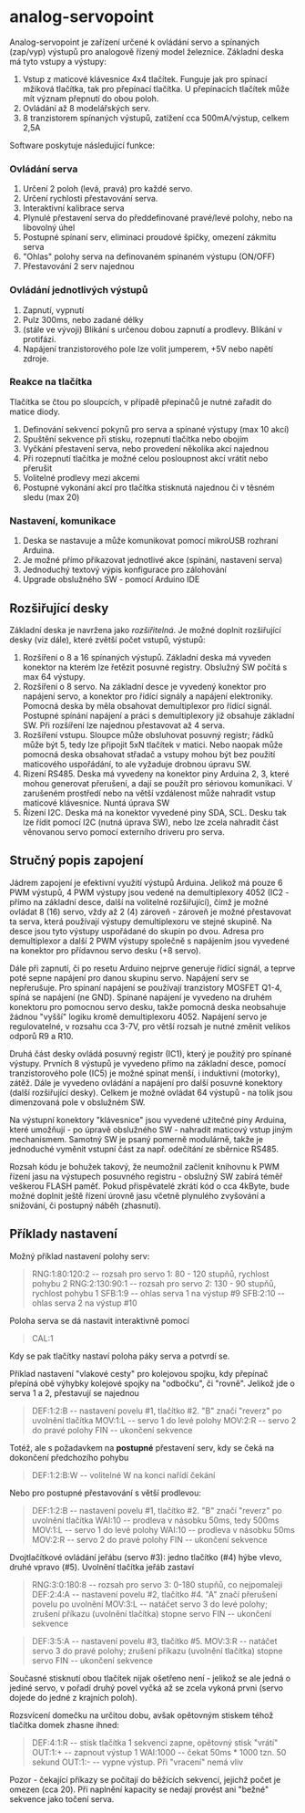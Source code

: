 # analog-servopoint

Analog-servopoint je zařízení určené k ovládání servo a spínaných (zap/vyp) výstupů pro analogově řízený model železnice. Základní deska má tyto vstupy a výstupy:

1. Vstup z maticové klávesnice 4x4 tlačítek. Funguje jak pro spínací mžiková tlačítka, tak pro přepínací tlačítka. U přepínacích tlačítek může mít význam přepnutí do obou poloh.
2. Ovládání až 8 modelářských serv. 
3. 8 tranzistorem spínaných výstupů, zatížení cca 500mA/výstup, celkem 2,5A

Software poskytuje následující funkce:

### Ovládání serva
1. Určení 2 poloh (levá, pravá) pro každé servo.
2. Určení rychlosti přestavování serva.
3. Interaktivní kalibrace serva
4. Plynulé přestavení serva do předdefinované pravé/levé polohy, nebo na libovolný úhel
5. Postupné spínaní serv, eliminaci proudové špičky, omezení zákmitu serva
6. "Ohlas" polohy serva na definovaném spínaném výstupu (ON/OFF)
7. Přestavování 2 serv najednou

### Ovládání jednotlivých výstupů
1. Zapnutí, vypnutí
2. Pulz 300ms, nebo zadané délky
3. (stále ve vývoji) Blikání s určenou dobou zapnutí a prodlevy. Blikání v protifázi.
4. Napájení tranzistorového pole lze volit jumperem, +5V nebo napětí zdroje.

### Reakce na tlačítka
Tlačítka se čtou po sloupcích, v případě přepinačů je nutné zařadit do matice diody.
1. Definování sekvencí pokynů pro serva a spínané výstupy (max 10 akcí)
2. Spuštění sekvence při stisku, rozepnutí tlačítka nebo obojím
3. Vyčkání přestavení serva, nebo provedení několika akcí najednou
4. Při rozepnutí tlačítka je možné celou posloupnost akcí vrátit nebo přerušit
5. Volitelné prodlevy mezi akcemi
6. Postupné vykonání akcí pro tlačítka stisknutá najednou či v těsném sledu (max 20)

### Nastavení, komunikace
1. Deska se nastavuje a může komunikovat pomocí mikroUSB rozhraní Arduina. 
2. Je možné přímo přikazovat jednotlivé akce (spínání, nastavení serva)
3. Jednoduchý textový výpis konfigurace pro zálohování
4. Upgrade obslužného SW - pomocí Arduino IDE


## Rozšiřující desky
Základní deska je navržena jako *rozšiřitelná*. Je možné doplnit rozšiřující desky (viz dále), které zvětší počet vstupů, výstupů:
1. Rozšíření o 8 a 16 spínaných výstupů. Základní deska má vyveden konektor na kterém lze řetězit posuvné registry. Obslužný SW počítá s max 64 výstupy.
2. Rozšíření o 8 servo. Na základní desce je vyvedený konektor pro napájení servo, a konektor pro řídící signály a napájení elektroniky. Pomocná deska by měla obsahovat demultiplexor pro řídící signál. Postupné spínání napájení a práci s demultiplexory již obsahuje základní SW. Při rozšíření lze najednou přestavovat až 4 serva.
3. Rozšíření vstupu. Sloupce může obsluhovat posuvný registr; řádků může být 5, tedy lze připojit 5xN tlačítek v matici. Nebo naopak může pomocná deska obsahovat střadač a vstupy mohou být bez použití maticového uspořádání, to ale vyžaduje drobnou úpravu SW.
4. Rizení RS485. Deska má vyvedeny na konektor piny Arduina 2, 3, které mohou generovat přerušení, a dají se použít pro sériovou komunikaci. V zarušeném prostředí nebo na větší vzdálenost může nahradit vstup maticové klávesnice. Nuntá úprava SW
5. Řízení I2C. Deska má na konektor vyvedené piny SDA, SCL. Desku tak lze řídit pomocí I2C (nutná úprava SW), nebo lze zcela nahradit část věnovanou servo pomocí externího driveru pro serva.

## Stručný popis zapojení

Jádrem zapojení je efektivní využití výstupů Arduina. Jelikož má pouze 6 PWM výstupů, 4 PWM výstupy jsou vedené na demultiplexory 4052 (IC2 - přímo na základní desce, další na volitelné rozšiřující), čímž je možné ovládat 8 (16) servo, vždy až 2 (4) zároveň - zároveň je možné přestavovat ta serva, která používají výstupy demultiplexoru ve stejné skupině. Na desce jsou tyto výstupy uspořádané do skupin po dvou. Adresa pro demultiplexor a další 2 PWM výstupy společně s napájením jsou vyvedené na konektor pro přídavnou servo desku (+8 servo). 

Dále při zapnutí, či po resetu Arduino nejprve generuje řídící signál, a teprve poté sepne napájení pro danou skupinu servo. Napájení serv se nepřerušuje. Pro spínaní napájení se používají tranzistory MOSFET Q1-4, spíná se napájení (ne GND). Spínané napájení je vyvedeno na druhém konektoru pro pomocnou servo desku, takže pomocná deska neobsahuje žádnou "vyšší" logiku kromě demultiplexoru 4052. Napájení servo je regulovatelné, v rozsahu cca 3-7V, pro větší rozsah je nutné změnit velikos odporů R9 a R10.

Druhá část desky ovládá posuvný registr (IC1), který je použitý pro spínané výstupy. Prvních 8 výstupů je vyvedeno přímo na základní desce, pomocí tranzistorového pole (IC5) je možné spínat menší, i induktivní (motorky), zátěž. Dále je vyvedeno ovládání a napájení pro další posuvné konektory (další rozšiřující desky). Celkem je možné ovládat 64 výstupů - na tolik jsou dimenzovaná pole v obslužném SW. 

Na výstupní konektory "klávesnice" jsou vyvedené užitečné piny Arduina, které umožňují - po úpravě obslužného SW - nahradit maticový vstup jiným mechanismem. Samotný SW je psaný pomerně modulárně, takže je jednoduché vyměnit vstupní část za např. odečítání ze sběrnice RS485.

Rozsah kódu je bohužek takový, že neumožnil začlenit knihovnu k PWM řízení jasu na výstupech posuvného registru - obslužný SW zabírá téměř veškerou FLASH paměť. Pokud přispěvatelé zkrátí kód o cca 4kByte, bude možné doplnit ještě řízení úrovně jasu včetně plynulého zvyšování a snižování, či postupný náběh (zhasnutí).

## Příklady nastavení

Možný příklad nastavení polohy serv:
>    RNG:1:80:120:2      -- rozsah pro servo 1: 80 - 120 stupňů, rychlost pohybu 2
>    RNG:2:130:90:1      -- rozsah pro servo 2: 130 - 90 stupňů, rychlost pohybu 1
>    SFB:1:9             -- ohlas serva 1 na výstup #9
>    SFB:2:10            -- ohlas serva 2 na výstup #10

Poloha serva se dá nastavit interaktivně pomocí
>    CAL:1

Kdy se pak tlačítky nastaví poloha páky serva a potvrdí se. 

Příklad nastavení "vlakové cesty" pro kolejovou spojku, kdy přepínač přepíná obě výhybky kolejové spojky na "odbočku", či "rovně". Jelikož jde o serva 1 a 2, přestavují se najednou
>   DEF:1:2:B           -- nastavení povelu #1, tlačítko #2. "B" značí "reverz" po uvolnění tlačítka
>   MOV:1:L             -- servo 1 do levé polohy
>   MOV:2:R             -- servo 2 do pravé polohy
>   FIN                 -- ukončení sekvence

Totéž, ale s požadavkem na **postupné** přestavení serv, kdy se čeká na dokončení předchozího pohybu
> DEF:1:2:B:W           -- volitelné W na konci nařídí čekání

Nebo pro postupné přestavování s větší prodlevou:
>   DEF:1:2:B           -- nastavení povelu #1, tlačítko #2. "B" značí "reverz" po uvolnění tlačítka
>   WAI:10              -- prodleva v násobku 50ms, tedy 500ms
>   MOV:1:L             -- servo 1 do levé polohy
>   WAI:10              -- prodleva v násobku 50ms
>   MOV:2:R             -- servo 2 do pravé polohy
>   FIN                 -- ukončení sekvence

Dvojtlačítkové ovládání jeřábu (servo #3): jedno tlačítko (#4) hýbe vlevo, druhé vpravo (#5). Uvolnění tlačítka jeřáb zastaví
>   RNG:3:0:180:8      -- rozsah pro servo 3: 0-180 stupňů, co nejpomaleji
>   DEF:2:4:A           -- nastavení povelu #2, tlačítko #4. "A" značí přerušení povelu po uvolnění
>   MOV:3:L             -- natáčet servo 3 do levé polohy; zrušení příkazu (uvolnění tlačítka) stopne servo
>   FIN                 -- ukončení sekvence

>   DEF:3:5:A           -- nastavení povelu #3, tlačítko #5.
>   MOV:3:R             -- natáčet servo 3 do pravé polohy; zrušení příkazu (uvolnění tlačítka) stopne servo
>   FIN                 -- ukončení sekvence

Současné stisknutí obou tlačítek nijak ošetřeno není - jelikož se ale jedná o jediné servo, v pořadí druhý povel vyčká až se zcela vykoná prvni (servo dojede do jedné z krajních poloh). 

Rozsvícení domečku na určitou dobu, avšak opětovným stiskem téhož tlačítka domek zhasne ihned:
>   DEF:4:1:R           -- stisk tlačítka 1 sekvenci zapne, opětovný stisk "vrátí"
>   OUT:1:+             -- zapnout výstup 1
>   WAI:1000            -- čekat 50ms * 1000 tzn. 50 sekund
>   OUT:1:-             -- vypne výstup. Při "vracení" nemá vliv

Pozor - čekající příkazy se počítají do běžících sekvencí, jejichž počet je omezen (cca 20). Při naplnění kapacity se nedají provést ani "bežné" sekvence jako točení serva.

